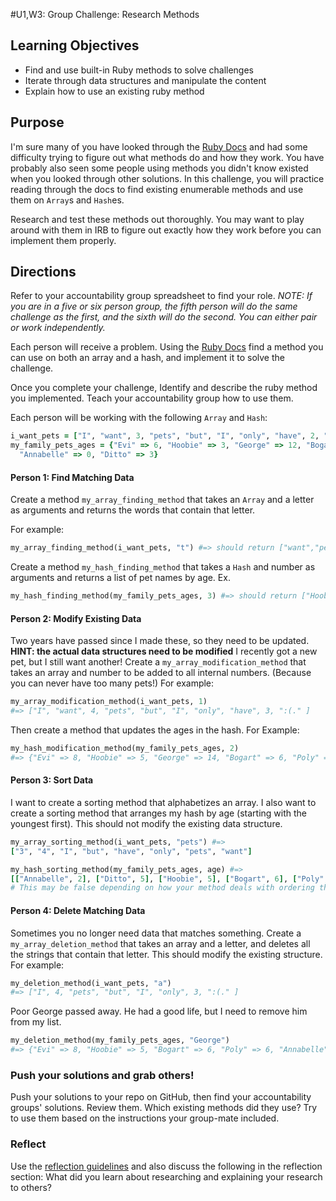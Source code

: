 #U1,W3: Group Challenge: Research Methods

## Learning Objectives
- Find and use built-in Ruby methods to solve challenges
- Iterate through data structures and manipulate the content
- Explain how to use an existing ruby method

## Purpose
I'm sure many of you have looked through the [Ruby Docs](http://ruby-doc.org/) and had some
difficulty trying to figure out what methods do and how they work. You have probably also 
seen some people using methods you didn't know existed when you looked through other solutions.
In this challenge, you will practice reading through the docs to find existing enumerable methods and 
use them on `Array`s and `Hash`es. 

Research and test these methods out thoroughly. You may want to play around with them in IRB to 
figure out exactly how they work before you can implement them properly. 

## Directions
Refer to your accountability group spreadsheet to find your role. 
*NOTE: If you are in a five or six person group,
the fifth person will do the same challenge as the first, and the sixth will do the second. You can 
either pair or work independently.* 

Each person will receive a problem. Using the [Ruby Docs](http://ruby-doc.org/) find a method you can use
on both an array and a hash, and implement it to solve the challenge. 

Once you complete your challenge, Identify and describe the ruby method you implemented. Teach your 
accountability group how to use them. 

Each person will be working with the following `Array` and `Hash`: 
```ruby
i_want_pets = ["I", "want", 3, "pets", "but", "I", "only", "have", 2, ":(." ]
my_family_pets_ages = {"Evi" => 6, "Hoobie" => 3, "George" => 12, "Bogart" => 4, "Poly" => 4, 
  "Annabelle" => 0, "Ditto" => 3}
```

#### Person 1: Find Matching Data
Create a method `my_array_finding_method` that takes an `Array` and a letter as arguments
and returns the words that contain that letter.

For example:
```ruby
my_array_finding_method(i_want_pets, "t") #=> should return ["want","pets","but"]
```

Create a method `my_hash_finding_method` that takes a `Hash` and number as arguments and 
returns a list of pet names by age. 
Ex. 
```ruby
my_hash_finding_method(my_family_pets_ages, 3) #=> should return ["Hoobie", "Ditto"]
```

#### Person 2: Modify Existing Data
Two years have passed since I made these, so they need to be updated. **HINT: the actual 
data structures need to be modified**
I recently got a new pet, but I still want another!
Create a `my_array_modification_method` that takes an array and number to be added to all
internal numbers. (Because you can never have too many pets!) For example:

```ruby
my_array_modification_method(i_want_pets, 1) 
#=> ["I", "want", 4, "pets", "but", "I", "only", "have", 3, ":(." ] 
```

Then create a method that updates the ages in the hash. For Example:

```ruby
my_hash_modification_method(my_family_pets_ages, 2) 
#=> {"Evi" => 8, "Hoobie" => 5, "George" => 14, "Bogart" => 6, "Poly" => 6, "Annabelle" => 2, "Ditto" => 5}
```

#### Person 3: Sort Data
I want to create a sorting method that alphabetizes an array. I also want to create a sorting method that arranges
my hash by age (starting with the youngest first). This should not modify the existing data structure.

```ruby
my_array_sorting_method(i_want_pets, "pets") #=>
["3", "4", "I", "but", "have", "only", "pets", "want"]

my_hash_sorting_method(my_family_pets_ages, age) #=>
[["Annabelle", 2], ["Ditto", 5], ["Hoobie", 5], ["Bogart", 6], ["Poly", 6], ["Evi", 8], ["George", 14]] 
# This may be false depending on how your method deals with ordering the animals with the same ages.
```

#### Person 4: Delete Matching Data
Sometimes you no longer need data that matches something. Create a `my_array_deletion_method` that takes an array
and a letter, and deletes all the strings that contain that letter. This should modify the existing structure.
For example: 
```ruby 
my_deletion_method(i_want_pets, "a") 
#=> ["I", 4, "pets", "but", "I", "only", 3, ":(." ]
```

Poor George passed away. He had a good life, but I need to remove him from my list. 

```ruby
my_deletion_method(my_family_pets_ages, "George") 
#=> {"Evi" => 8, "Hoobie" => 5, "Bogart" => 6, "Poly" => 6, "Annabelle" => 2, "Ditto" => 5}
```

### Push your solutions and grab others!
Push your solutions to your repo on GitHub, then find your accountability groups' solutions. Review them. 
Which existing methods did they use? Try to use them based on the instructions your group-mate included. 

### Reflect
Use the [reflection guidelines](../week_2/reflection_guidelines.md) and also discuss the following in the reflection section:
What did you learn about researching and explaining your research to others?

